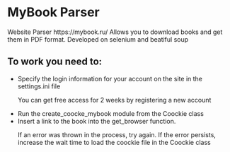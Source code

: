 <h1>MyBook Parser</h1>

<p> Website Parser https://mybook.ru/ 
Allows you to download books and get them in PDF format. Developed on selenium and beatiful soup</p>

<h2>To work you need to:</h2>
<ul>

<li>Specify the login information for your account on the site in the settings.ini file
<p>You can get free access for 2 weeks by registering a new account</p></li>

<li>Run the create_coocke_mybook module from the Coockie class </li>

<li>Insert a link to the book into the get_browser function.
<p>If an error was thrown in the process, try again. If the error persists, increase the wait time to load the coockie file in the Coockie class</p></li>
</ul>
